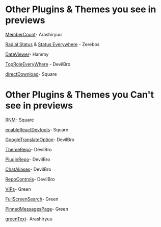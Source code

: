 
# Other Plugins & Themes you see in previews
[MemberCount](https://github.com/Arashiryuu/crap/tree/master/ToastIntegrated/MemberCount)- Arashiryuu

[Radial Status](https://github.com/rauenzi/BetterDiscordAddons/tree/master/Themes/RadialStatus) & [Status Everywhere](https://github.com/rauenzi/BetterDiscordAddons/tree/master/Plugins/StatusEverywhere) - Zerebos

[DateViewer](https://github.com/hammy1/BDStuff/blob/master/Plugins/dateViewer/dateViewer.plugin.js)- Hammy

[TopRoleEveryWhere](https://github.com/mwittrien/BetterDiscordAddons/tree/master/Plugins/TopRoleEverywhere) - DevilBro

[directDownload](https://inve1951.github.io/BetterDiscordStuff/?tag=DD)- Square
# Other Plugins & Themes you Can't see in previews
[RNM](https://github.com/Inve1951/BetterDiscordStuff/blob/master/plugins/restartNoMore.plugin.js)- Square

[enableReactDevtools](https://github.com/Inve1951/BetterDiscordStuff/blob/master/plugins/enableReactDevtools.plugin.js)- Square

[GoogleTranslateOption](https://github.com/mwittrien/BetterDiscordAddons/blob/master/Plugins/GoogleTranslateOption/GoogleTranslateOption.plugin.js)- DevilBro

[ThemeRepo](https://github.com/mwittrien/BetterDiscordAddons/blob/master/Plugins/ThemeRepo/ThemeRepo.plugin.js)- DevilBro

[PluginRepo](https://github.com/mwittrien/BetterDiscordAddons/blob/master/Plugins/PluginRepo/PluginRepo.plugin.js)- DevilBro

[ChatAliases](https://github.com/mwittrien/BetterDiscordAddons/blob/master/Plugins/ChatAliases/ChatAliases.plugin.js)- DevilBro

[RepoControls](https://github.com/mwittrien/BetterDiscordAddons/blob/master/Plugins/RepoControls/RepoControls.plugin.js)- DevilBro

[VIPs](https://github.com/Curtis-D/VIPs/blob/master/VIPs.plugin.js)- Green

[FullScreenSearch](https://github.com/Curtis-D/FullScreenSearch/blob/master/FullScreenSearch.plugin.js)- Green

[PinnedMessagesPage](https://github.com/Curtis-D/PinnedMessagesPlugin/blob/master/PinnedMessagesPage.plugin.js)- Green

[greenText](https://github.com/Arashiryuu/crap/blob/master/greenText.plugin.js)- Arashiryuu
